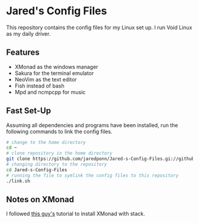 # Jared's Config Files

This repository contains the config files for my Linux set up. I run Void Linux as my daily driver.

## Features
* XMonad as the windows manager
* Sakura for the terminal emulator
* NeoVim as the text editor
* Fish instead of bash
* Mpd and ncmpcpp for music

## Fast Set-Up
Assuming all dependencies and programs have been installed, run the following commands to link the config files. 

```bash
# change to the home directory
cd ~
# clone repository in the home directory
git clone https://github.com/jaredponn/Jared-s-Config-Files.gi://github.com/jaredponn/Jared-s-Config-Files.git 
# changing directory to the repository
cd Jared-s-Config-Files
# running the file to symlink the config files to this repository
./link.sh
```

## Notes on XMonad
I followed [this guy's](https://brianbuccola.com/how-to-install-xmonad-and-xmobar-via-stack/) tutorial to install XMonad with stack. 

